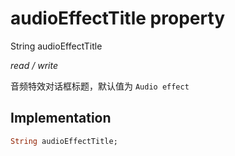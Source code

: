 


# audioEffectTitle property







String audioEffectTitle
  
_<span class="feature">read / write</span>_



<p>音频特效对话框标题，默认值为 <code>Audio effect</code></p>



## Implementation

```dart
String audioEffectTitle;
```







